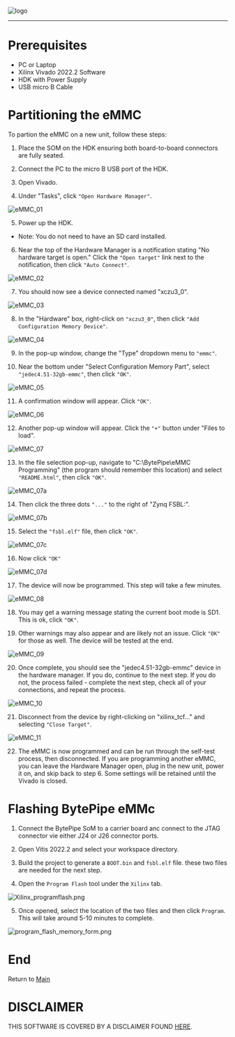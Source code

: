 ![logo](../Logo.png)

---

# Prerequisites

- PC or Laptop
- Xilinx Vivado 2022.2 Software
- HDK with Power Supply
- USB micro B Cable

# Partitioning the eMMC 

To partion the eMMC on a new unit, follow these steps:

1. Place the SOM on the HDK ensuring both board-to-board connectors are fully seated.

2. Connect the PC to the micro B USB port of the HDK.

3. Open Vivado.

4. Under "Tasks", click `"Open Hardware Manager"`.

![eMMC_01](figs/eMMC_01.PNG)

5. Power up the HDK.
- Note: You do not need to have an SD card installed.

6. Near the top of the Hardware Manager is a notification stating "No hardware target is open."  Click the `"Open target"` link next to the notification, then click `"Auto Connect"`.

![eMMC_02](figs/eMMC_02.PNG)

7. You should now see a device connected named "xczu3_0".

![eMMC_03](figs/eMMC_03.PNG)

8. In the "Hardware" box, right-click on `"xczu3_0"`, then click `"Add Configuration Memory Device"`.

![eMMC_04](figs/eMMC_04.PNG)

9. In the pop-up window, change the "Type" dropdown menu to `"emmc"`.

10. Near the bottom under "Select Configuration Memory Part", select `"jedec4.51-32gb-emmc"`, then click `"OK"`.

![eMMC_05](figs/eMMC_05.PNG)

11. A confirmation window will appear.  Click `"OK"`.

![eMMC_06](figs/eMMC_06.PNG)

12. Another pop-up window will appear.  Click the `"+"` button under "Files to load".

![eMMC_07](figs/eMMC_07.PNG)

13. In the file selection pop-up, navigate to "C:\BytePipe\eMMC Programming" (the program should remember this location) and select `"README.html"`, then click `"OK"`.

![eMMC_07a](figs/eMMC_07a.PNG)

14. Then click the three dots `"..."` to the right of "Zynq FSBL:".

![eMMC_07b](figs/eMMC_07b.PNG)

15. Select the `"fsbl.elf"` file, then click `"OK"`.

![eMMC_07c](figs/eMMC_07c.PNG)

16. Now click `"OK"` 

![eMMC_07d](figs/eMMC_07d.PNG)

17. The device will now be programmed.  This step will take a few minutes.

![eMMC_08](figs/eMMC_08.PNG)

18. You may get a warning message stating the current boot mode is SD1.  This is ok, click `"OK"`.

19. Other warnings may also appear and are likely not an issue.  Click `"OK"` for those as well.  The device will be tested at the end.

![eMMC_09](figs/eMMC_09.PNG)

20. Once complete, you should see the "jedec4.51-32gb-emmc" device in the hardware manager.  If you do, continue to the next step.  If you do not, the process failed - complete the next step, check all of your connections, and repeat the process.

![eMMC_10](figs/eMMC_10.PNG)

21. Disconnect from the device by right-clicking on "xilinx_tcf..." and selecting `"Close Target"`.

![eMMC_11](figs/eMMC_11.PNG)

22.  The eMMC is now programmed and can be run through the self-test process, then disconnected.  If you are programming another eMMC, you can leave the Hardware Manager open, plug in the new unit, power it on, and skip back to step 6.  Some settings will be retained until the Vivado is closed.

# Flashing BytePipe eMMc

1. Connect the BytePipe SoM to a carrier board anc connect to the JTAG connector vie either J24 or J26 connector ports.

2. Open Vitis 2022.2 and select your workspace directory.

3. Build the project to generate a `BOOT.bin` and `fsbl.elf` file. these two files are needed for the next step.

4. Open the `Program Flash` tool under the `Xilinx` tab.

![Xilinx_programflash.png](figs/Xilinx_programflash.png)

5. Once opened, select the location of the two files and then click `Program`. This will take around 5-10 minutes to complete.

![program_flash_memory_form.png](figs/program_flash_memory_form.png)

# End

Return to [Main](../../README.md)

# DISCLAIMER

THIS SOFTWARE IS COVERED BY A DISCLAIMER FOUND [HERE](../../DISCLAIMER.md).
